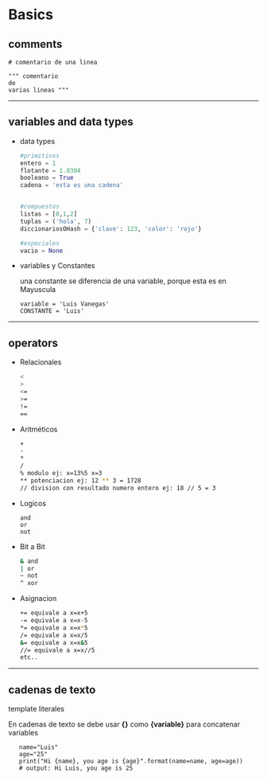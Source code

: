 # Basics

## comments

   ```PY
   # comentario de una linea

   """ comentario
   de
   varias lineas """
   ```

---

## variables and data types

- data types

     ```py
     #primitivos
     entero = 1
     flotante = 1.0304
     booleano = True
     cadena = 'esta es una cadena'
     

     #compuestos
     listas = [0,1,2]
     tuplas = ('hola', 7)
     diccionariosOHash = {'clave': 123, 'color': 'rojo'}

     #especiales
     vacio = None
     ```

- variables y Constantes

    una constante se diferencia de una variable, porque esta es en Mayuscula

    ```JS
    variable = 'Luis Vanegas'
    CONSTANTE = 'Luis'
    ```

---

## operators

- Relacionales

     ```BASH
     <
     >
     <=
     >=
     !=
     ==
     ```

- Aritméticos

     ```BASH
     +
     -
     *
     /
     % modulo ej: x=13%5 x=3
     ** potenciacion ej: 12 ** 3 = 1728
     // division con resultado numero entero ej: 18 // 5 = 3
     ```

- Logicos

     ```PY
     and
     or
     not
     ```

- Bit a Bit

     ```BASH
     & and
     | or 
     ~ not
     ^ xor
     ```

- Asignacion

     ```BASH
     += equivale a x=x+5
     -= equivale a x=x-5
     *= equivale a x=x*5
     /= equivale a x=x/5
     &= equivale a x=x&5
     //= equivale a x=x//5
     etc..
     ```

---

## cadenas de texto

template literales

En cadenas de texto se debe usar **{}** como **{variable}** para concatenar variables

  ```PY
     name="Luis"
     age="25"
     print("Hi {name}, you age is {age}".format(name=name, age=age))
     # output: Hi Luis, you age is 25
  ```
